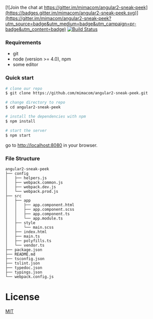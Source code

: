 [![Join the chat at https://gitter.im/mimacom/angular2-sneak-peek](https://badges.gitter.im/mimacom/angular2-sneak-peek.svg)](https://gitter.im/mimacom/angular2-sneak-peek?utm_source=badge&utm_medium=badge&utm_campaign=pr-badge&utm_content=badge) [![Build Status](https://travis-ci.org/mimacom/angular2-sneak-peek.svg?branch=master)](https://travis-ci.org/mimacom/angular2-sneak-peek)
### Requirements

  * git
  * node (version >= 4.0), npm
  * some editor

### Quick start
```bash
# clone our repo
$ git clone https://github.com/mimacom/angular2-sneak-peek.git

# change directory to repo
$ cd angular2-sneak-peek

# install the dependencies with npm
$ npm install

# start the server
$ npm start
```
go to [http://localhost:8080](http://localhost:8080) in your browser.

### File Structure
```
angular2-sneak-peek
├── config
│   ├── helpers.js
│   ├── webpack.common.js
│   ├── webpack.dev.js
│   └── webpack.prod.js
├── src
│   ├── app
│   │   ├── app.component.html
│   │   ├── app.component.scss
│   │   ├── app.component.ts
│   │   └── app.module.ts
│   ├── style
│   │   └── main.scss
│   ├── index.html
│   ├── main.ts
│   ├── polyfills.ts
│   └── vendor.ts
├── package.json
├── README.md
├── tsconfig.json
├── tslint.json
├── typedoc.json
├── typings.json
└── webpack.config.js
```

# License
 [MIT](/LICENSE)
